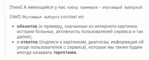 
> [!new] 
> А имеющийся у нас `набор примеров` - `обучающей выборкой`.

> [!def]
> `Обучающая выборка` состоит из:
> 
> - **объектов** (к примеру, скачанные из интернета картинки, истории больных, активность пользователей сервиса и так далее);
> - и **ответов** (подписи к картинкам, диагнозы, информация об уходе пользователей с сервиса), которые мы также будем иногда называть **таргетами**.




